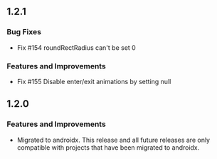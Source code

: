 ## 1.2.1

### Bug Fixes
*   Fix #154 roundRectRadius can't be set 0
### Features and Improvements
*  Fix #155 Disable enter/exit animations by setting null

## 1.2.0
### Features and Improvements
*  Migrated to androidx. This release and all future releases are only compatible with projects that have been migrated to androidx.
